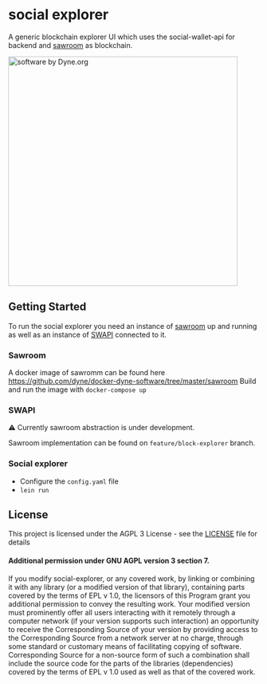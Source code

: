 # social explorer

A generic blockchain explorer UI which uses the social-wallet-api for backend and [sawroom](https://github.com/DECODEproject/Sawroom) as blockchain.

<a href="https://www.dyne.org"><img
src="https://decode-sawroom-explorer.dyne.org/static/img/dyne.png"
width="460px"
title="software by Dyne.org"></a>

## Getting Started
To run the social explorer you need an instance of [sawroom](https://github.com/DECODEproject/Sawroom) up and running as well as an instance of [SWAPI](https://github.com/Commonfare-net/social-wallet-api) connected to it.

### Sawroom
A docker image of sawromm can be found here https://github.com/dyne/docker-dyne-software/tree/master/sawroom
Build and run the image with `docker-compose up`

### SWAPI
⚠️ Currently sawroom abstraction is under development.

Sawroom implementation can be found on `feature/block-explorer` branch.

### Social explorer
- Configure the `config.yaml` file 
- `lein run`

## License

This project is licensed under the AGPL 3 License - see the [LICENSE](LICENSE) file for details

#### Additional permission under GNU AGPL version 3 section 7.

If you modify social-explorer, or any covered work, by linking or combining it with any library (or a modified version of that library), containing parts covered by the terms of EPL v 1.0, the licensors of this Program grant you additional permission to convey the resulting work. Your modified version must prominently offer all users interacting with it remotely through a computer network (if your version supports such interaction) an opportunity to receive the Corresponding Source of your version by providing access to the Corresponding Source from a network server at no charge, through some standard or customary means of facilitating copying of software. Corresponding Source for a non-source form of such a combination shall include the source code for the parts of the libraries (dependencies) covered by the terms of EPL v 1.0 used as well as that of the covered work.


